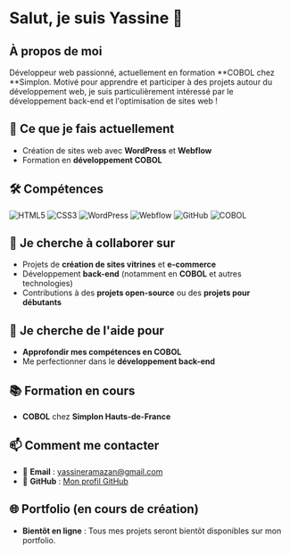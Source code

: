# Salut, je suis Yassine 👋

## À propos de moi
Développeur web passionné, actuellement en formation **COBOL chez **Simplon. Motivé pour apprendre et participer à des projets autour du développement web, je suis particulièrement intéressé par le développement back-end et l'optimisation de sites web !

## 🚀 Ce que je fais actuellement
- Création de sites web avec **WordPress** et **Webflow**
- Formation en **développement COBOL**

## 🛠️ Compétences

![HTML5](https://img.shields.io/badge/HTML5-E34F26?logo=html5&logoColor=white&style=for-the-badge)
![CSS3](https://img.shields.io/badge/CSS3-1572B6?logo=css3&logoColor=white&style=for-the-badge)
![WordPress](https://img.shields.io/badge/WordPress-21759B?logo=wordpress&logoColor=white&style=for-the-badge)
![Webflow](https://img.shields.io/badge/Webflow-4353FF?logo=webflow&logoColor=white&style=for-the-badge)
![GitHub](https://img.shields.io/badge/GitHub-181717?logo=github&logoColor=white&style=for-the-badge)
![COBOL](https://img.shields.io/badge/COBOL-004080?style=for-the-badge)

## 🤝 Je cherche à collaborer sur
- Projets de **création de sites vitrines** et **e-commerce**
- Développement **back-end** (notamment en **COBOL** et autres technologies)
- Contributions à des **projets open-source** ou des **projets pour débutants**

## 🔎 Je cherche de l'aide pour
- **Approfondir mes compétences en COBOL**
- Me perfectionner dans le **développement back-end**

## 📚 Formation en cours
- **COBOL** chez **Simplon Hauts-de-France**

## 📫 Comment me contacter
- 📧 **Email** : [yassineramazan@gmail.com](mailto:yassineramazan@gmail.com)
- 👾 **GitHub** : [Mon profil GitHub](https://github.com/Yassine59simplon)

## 🌐 Portfolio (en cours de création)
- **Bientôt en ligne** : Tous mes projets seront bientôt disponibles sur mon portfolio.
